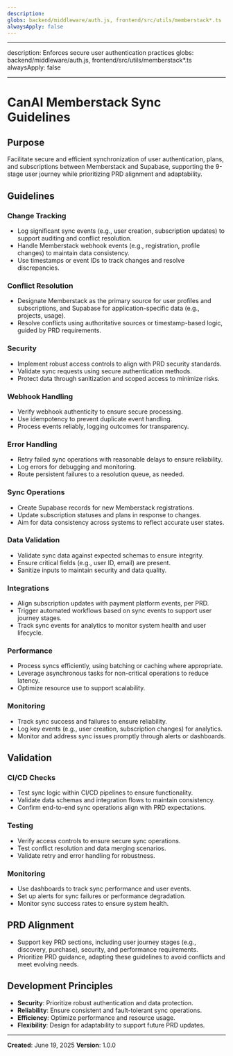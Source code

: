 ```yaml
---
description:
globs: backend/middleware/auth.js, frontend/src/utils/memberstack*.ts
alwaysApply: false
---
```


---

description: Enforces secure user authentication practices globs: backend/middleware/auth.js,
frontend/src/utils/memberstack\*.ts alwaysApply: false

---

# CanAI Memberstack Sync Guidelines

## Purpose

Facilitate secure and efficient synchronization of user authentication, plans, and subscriptions
between Memberstack and Supabase, supporting the 9-stage user journey while prioritizing PRD
alignment and adaptability.

## Guidelines

### Change Tracking

- Log significant sync events (e.g., user creation, subscription updates) to support auditing and
  conflict resolution.
- Handle Memberstack webhook events (e.g., registration, profile changes) to maintain data
  consistency.
- Use timestamps or event IDs to track changes and resolve discrepancies.

### Conflict Resolution

- Designate Memberstack as the primary source for user profiles and subscriptions, and Supabase for
  application-specific data (e.g., projects, usage).
- Resolve conflicts using authoritative sources or timestamp-based logic, guided by PRD
  requirements.

### Security

- Implement robust access controls to align with PRD security standards.
- Validate sync requests using secure authentication methods.
- Protect data through sanitization and scoped access to minimize risks.

### Webhook Handling

- Verify webhook authenticity to ensure secure processing.
- Use idempotency to prevent duplicate event handling.
- Process events reliably, logging outcomes for transparency.

### Error Handling

- Retry failed sync operations with reasonable delays to ensure reliability.
- Log errors for debugging and monitoring.
- Route persistent failures to a resolution queue, as needed.

### Sync Operations

- Create Supabase records for new Memberstack registrations.
- Update subscription statuses and plans in response to changes.
- Aim for data consistency across systems to reflect accurate user states.

### Data Validation

- Validate sync data against expected schemas to ensure integrity.
- Ensure critical fields (e.g., user ID, email) are present.
- Sanitize inputs to maintain security and data quality.

### Integrations

- Align subscription updates with payment platform events, per PRD.
- Trigger automated workflows based on sync events to support user journey stages.
- Track sync events for analytics to monitor system health and user lifecycle.

### Performance

- Process syncs efficiently, using batching or caching where appropriate.
- Leverage asynchronous tasks for non-critical operations to reduce latency.
- Optimize resource use to support scalability.

### Monitoring

- Track sync success and failures to ensure reliability.
- Log key events (e.g., user creation, subscription changes) for analytics.
- Monitor and address sync issues promptly through alerts or dashboards.

## Validation

### CI/CD Checks

- Test sync logic within CI/CD pipelines to ensure functionality.
- Validate data schemas and integration flows to maintain consistency.
- Confirm end-to-end sync operations align with PRD expectations.

### Testing

- Verify access controls to ensure secure sync operations.
- Test conflict resolution and data merging scenarios.
- Validate retry and error handling for robustness.

### Monitoring

- Use dashboards to track sync performance and user events.
- Set up alerts for sync failures or performance degradation.
- Monitor sync success rates to ensure system health.

## PRD Alignment

- Support key PRD sections, including user journey stages (e.g., discovery, purchase), security, and
  performance requirements.
- Prioritize PRD guidance, adapting these guidelines to avoid conflicts and meet evolving needs.

## Development Principles

- **Security**: Prioritize robust authentication and data protection.
- **Reliability**: Ensure consistent and fault-tolerant sync operations.
- **Efficiency**: Optimize performance and resource usage.
- **Flexibility**: Design for adaptability to support future PRD updates.

---

**Created**: June 19, 2025 **Version**: 1.0.0
